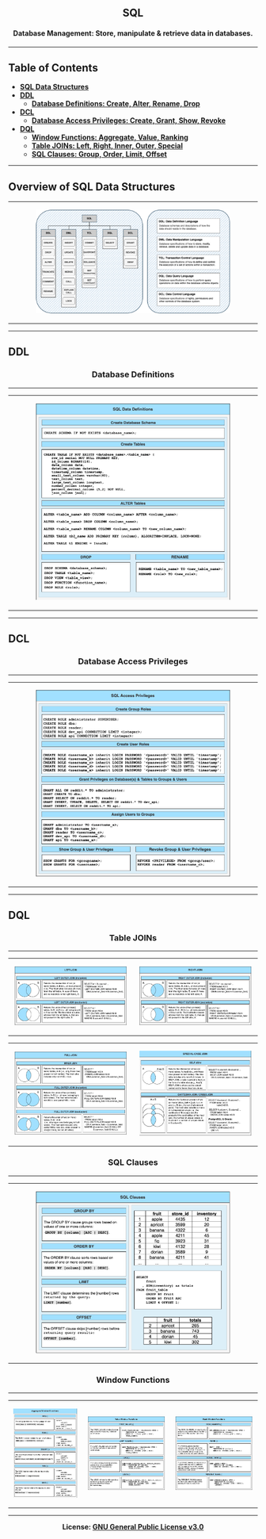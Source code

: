 <h2 align='center'>SQL</h2>
<h4 align='center'>Database Management: Store, manipulate & retrieve data in databases.</h4>

---

## Table of Contents
- <b>[SQL Data Structures](#overview-of-sql-data-structures)</b>
- <b>[DDL](#ddl)</b>
  - <b>[Database Definitions: Create, Alter, Rename, Drop](#database-definitions)</b>
- <b>[DCL](#dcl)</b>
  - <b>[Database Access Privileges: Create, Grant, Show, Revoke](#database-access-privileges)</b>
- <b>[DQL](#dql)</b>
  - <b>[Window Functions: Aggregate, Value, Ranking](#window-functions)</b>
  - <b>[Table JOINs: Left, Right, Inner, Outer, Special](#table-joins)</b>
  - <b>[SQL Clauses: Group, Order, Limit, Offset](#sql-clauses)</b>
---

## Overview of SQL Data Structures

<div>
<table>
    <tr>
    	<td style="margin:2px;">
<p align='center'><img src='https://github.com/kariemoorman/didactic-diy/blob/main/tutorials/sql/images/sql_tables-sql_data_structures.drawio.png'  width='80%'/></p>
        </td>
    </tr>
</table>
</div>

---

## DDL 

<h3 align='center'>Database Definitions</h3>

---
<div align='center'>
<table>
    <tr>
    	<td style="margin:2px;">
<p align='center'><img src='https://github.com/kariemoorman/didactic-diy/blob/main/tutorials/sql/images/sql_ddl.drawio.png'  width='80%'/></p>
        </td>
    </tr>
</table>
</div>

---

## DCL 

<h3 align='center'>Database Access Privileges</h3>

---
<div align='center'>
<table>
    <tr>
    	<td style="margin:2px;">
<p align='center'><img src='https://github.com/kariemoorman/didactic-diy/blob/main/tutorials/sql/images/sql_access_privileges.drawio.png'  width='80%'/></p>
        </td>
    </tr>
</table>
</div>

---

## DQL 

<h3 align='center'>Table JOINs</h3>

---
<div>
<table>
	<tr>
    	<td style="margin:10px;">
        	<p align='center'><img src="https://github.com/kariemoorman/didactic-diy/blob/main/tutorials/sql/images/sql_joins-3-left_joins.drawio.png" width="95%"/></p>
      	</td>
        <td style="margin:10px">
          <p align='center'><img src="https://github.com/kariemoorman/didactic-diy/blob/main/tutorials/sql/images/sql_joins-3-right_joins.drawio.png" width="95%"/></p>
        </td>
    </tr>
</table>

<table>
    <tr>
        <td style="margin:10px;">
	<p align='center'><img src="https://github.com/kariemoorman/didactic-diy/blob/main/tutorials/sql/images/sql_joins-3-full_joins.drawio.png" width="95%"/></p>
        </td>
        <td style="margin:10px">
	<p align='center'><img src="https://github.com/kariemoorman/didactic-diy/blob/main/tutorials/sql/images/sql_joins-3-special_joins.drawio.png" width="95%"/></p>
        </td>
    </tr>
</table>
</div>


<h3 align='center'>SQL Clauses</h3>

---

<div align='center'>
<table>
    <tr>
    	<td style="margin:2px;">
<p align='center'><img src='https://github.com/kariemoorman/didactic-diy/blob/main/tutorials/sql/images/sql_clauses.drawio.png'  width='80%'/></p>
        </td>
    </tr>
</table>
</div>

<h3 align='center'>Window Functions</h3>

---

<div>
<table>
    <tr>
    	<td style="margin:2px;">
<p align='center'><img src='https://github.com/kariemoorman/didactic-diy/blob/main/tutorials/sql/images/sql_window_functions-aggregate_window.drawio.png' width='95%'/></p>
        </td>
	<td style="margin:2px;">
<p align='center'><img src='https://github.com/kariemoorman/didactic-diy/blob/main/tutorials/sql/images/sql_window_functions-value_window.drawio.png' width='95%'/></p>
        </td>
	<td style="margin:2px;">
<p align='center'><img src='https://github.com/kariemoorman/didactic-diy/blob/main/tutorials/sql/images/sql_window_functions-rank_window.drawio.png' width='95%'/></p>
        </td>
    </tr>
</table>
</div>

---

<p align='center'><b>License: <a href='https://choosealicense.com/licenses/gpl-3.0/'>GNU General 
Public License v3.0</a></b></p>
